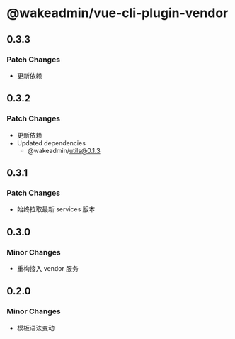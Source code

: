 # @wakeadmin/vue-cli-plugin-vendor

## 0.3.3

### Patch Changes

- 更新依赖

## 0.3.2

### Patch Changes

- 更新依赖
- Updated dependencies
  - @wakeadmin/utils@0.1.3

## 0.3.1

### Patch Changes

- 始终拉取最新 services 版本

## 0.3.0

### Minor Changes

- 重构接入 vendor 服务

## 0.2.0

### Minor Changes

- 模板语法变动
